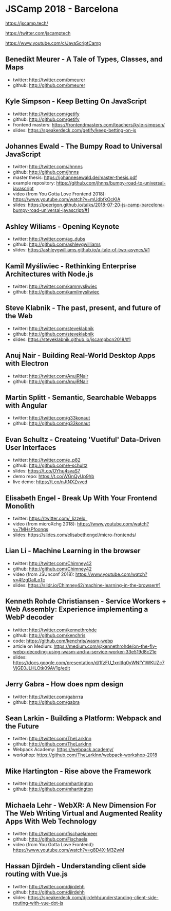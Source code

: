 # JSCamp 2018 - Barcelona

https://jscamp.tech/

https://twitter.com/jscamptech

https://www.youtube.com/c/JavaScriptCamp

## Benedikt Meurer - A Tale of Types, Classes, and Maps

- twitter: http://twitter.com/bmeurer
- github: http://github.com/bmeurer

## Kyle Simpson - Keep Betting On JavaScript

- twitter: http://twitter.com/getify
- github: http://github.com/getify
- frontend masters: https://frontendmasters.com/teachers/kyle-simpson/
- slides: https://speakerdeck.com/getify/keep-betting-on-js

## Johannes Ewald - The Bumpy Road to Universal JavaScript

- twitter: http://twitter.com/Jhnnns
- github: http://github.com/jhnns
- master thesis: https://johannesewald.de/master-thesis.pdf
- example repository: https://github.com/jhnns/bumpy-road-to-universal-javascript
- video (from You Gotta Love Frontend
  2018): https://www.youtube.com/watch?v=mUdbfkOcKIA
- slides: https://peerigon.github.io/talks/2018-07-20-js-camp-barcelona-bumpy-road-universal-javascript/#1

## Ashley Wiliams - Opening Keynote

- twitter: http://twitter.com/ag_dubs
- github: http://github.com/ashleygwilliams
- slides: https://ashleygwilliams.github.io/a-tale-of-two-asyncs/#1

## Kamil Myśliwiec - Rethinking Enterprise Architectures with Node.js

- twitter: http://twitter.com/kammysliwiec
- github: http://github.com/kamilmysliwiec

## Steve Klabnik - The past, present, and future of the Web

- twitter: http://twitter.com/steveklabnik
- github: http://github.com/steveklabnik
- slides: https://steveklabnik.github.io/jscampbcn2018/#1

## Anuj Nair - Building Real-World Desktop Apps with Electron

- twitter: http://twitter.com/AnujRNair
- github: http://github.com/AnujRNair

## Martin Splitt - Semantic, Searchable Webapps with Angular

- twitter: http://twitter.com/g33konaut
- github: http://github.com/g33konaut

## Evan Schultz - Createing 'Vuetiful' Data-Driven User Interfaces

- twitter: http://twitter.com/e_p82
- github: http://github.com/e-schultz
- slides: https://t.co/OYhu4svaS7
- demo repo: https://t.co/WGnQyUp9hb
- live demo: https://t.co/nJtNXZvved

## Elisabeth Engel - Break Up With Your Frontend Monolith

- twitter: https://twitter.com/_lizzelo_
- video (from microXchg 2018): https://www.youtube.com/watch?v=7MHsPfoonqs
- slides: https://slides.com/elisabethengel/micro-frontends/

## Lian Li - Machine Learning in the browser

- twitter: http://twitter.com/Chimney42
- github: http://github.com/Chimney42
- video (from JSUnconf 2018): https://www.youtube.com/watch?v=4fzgDaILoTc
- slides: https://slidr.io/Chimney42/machine-learning-in-the-browser#1

## Kenneth Rohde Christiansen - Service Workers + Web Assembly: Experience implementing a WebP decoder

- twitter: http://twitter.com/kennethrohde
- github: http://github.com/kenchris
- code: https://github.com/kenchris/wasm-webp
- article on Medium: https://medium.com/@kennethrohde/on-the-fly-webp-decoding-using-wasm-and-a-service-worker-33e519d8c21e
- slides: https://docs.google.com/presentation/d/1fzFU_1xnltIq0yWNfY1WKUZc7VjGE0JLHLOtk09AV1g/edit

## Jerry Gabra - How does npm design

- twitter: http://twitter.com/gabrrra
- github: http://github.com/gabra

## Sean Larkin - Building a Platform: Webpack and the Future

- twitter: http://twitter.com/TheLarkInn
- github: http://github.com/TheLarkInn
- Webpack Academy: https://webpack.academy/
- workshop: https://github.com/TheLarkInn/webpack-workshop-2018

## Mike Hartington - Rise above the Framework

- twitter: http://twitter.com/mhartington
- github: http://github.com/mhartington

## Michaela Lehr - WebXR: A New Dimension For The Web Writing Virtual and Augmented Reality Apps With Web Technology

- twitter: http://twitter.com/fischaelameer
- github: http://github.com/Fischaela
- video (from You Gotta Love Frontend): https://www.youtube.com/watch?v=g8D4X-M3ZwM

## Hassan Djirdeh - Understanding client side routing with Vue.js

- twitter: http://twitter.com/djirdehh
- github: http://github.com/djirdehh
- slides: https://speakerdeck.com/djirdehh/understanding-client-side-routing-with-vue-dot-js
